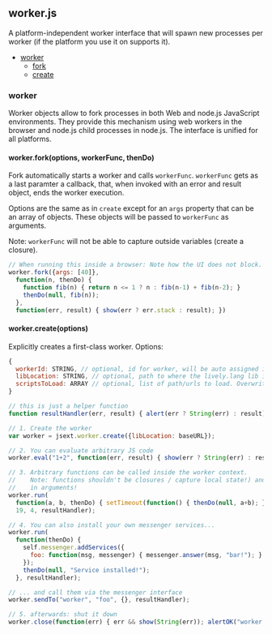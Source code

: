 ## worker.js

A platform-independent worker interface that will spawn new processes per
worker (if the platform you use it on supports it).


- [worker](#worker)
  - [fork](#worker-fork)
  - [create](#worker-create)

### <a name="worker"></a>worker


Worker objects allow to fork processes in both Web and node.js JavaScript
environments. They provide this mechanism using web workers in the browser and
node.js child processes in node.js. The interface is unified for all platforms.
 

#### <a name="worker-fork"></a>worker.fork(options, workerFunc, thenDo)

 Fork automatically starts a worker and calls `workerFunc`. `workerFunc`
 gets as a last paramter a callback, that, when invoked with an error and
 result object, ends the worker execution.
 
 Options are the same as in `create` except for an `args` property that
 can be an array of objects. These objects will be passed to `workerFunc`
 as arguments.
 
 Note: `workerFunc` will not be able to capture outside variables (create a
 closure).
 
 

```js
// When running this inside a browser: Note how the UI does not block.
worker.fork({args: [40]},
  function(n, thenDo) {
    function fib(n) { return n <= 1 ? n : fib(n-1) + fib(n-2); }
    thenDo(null, fib(n));
  },
  function(err, result) { show(err ? err.stack : result); })
```

#### <a name="worker-create"></a>worker.create(options)

 Explicitly creates a first-class worker. Options:
 ```js
 {
   workerId: STRING, // optional, id for worker, will be auto assigned if not provided
   libLocation: STRING, // optional, path to where the lively.lang lib is located. Worker will try to find it automatically if not provided.
   scriptsToLoad: ARRAY // optional, list of path/urls to load. Overwrites `libLocation`
 }
 ```
 
 

```js
// this is just a helper function
function resultHandler(err, result) { alert(err ? String(err) : result); }

// 1. Create the worker
var worker = jsext.worker.create({libLocation: baseURL});

// 2. You can evaluate arbitrary JS code
worker.eval("1+2", function(err, result) { show(err ? String(err) : result); });

// 3. Arbitrary functions can be called inside the worker context.
//    Note: functions shouldn't be closures / capture local state!) and passing
//    in arguments!
worker.run(
  function(a, b, thenDo) { setTimeout(function() { thenDo(null, a+b); }, 300); },
  19, 4, resultHandler);

// 4. You can also install your own messenger services...
worker.run(
  function(thenDo) {
    self.messenger.addServices({
      foo: function(msg, messenger) { messenger.answer(msg, "bar!"); }
    });
    thenDo(null, "Service installed!");
  }, resultHandler);

// ... and call them via the messenger interface
worker.sendTo("worker", "foo", {}, resultHandler);

// 5. afterwards: shut it down
worker.close(function(err) { err && show(String(err)); alertOK("worker shutdown"); })
```